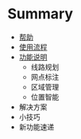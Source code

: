 # Summary

* [帮助](README.md)
* [使用流程](注册地图无忧)
* [功能说明](chapter1.md)
   * 线路规划
   * 网点标注
   * 区域管理
   * 位置智能
* 解决方案
* 小技巧
* 新功能速递


